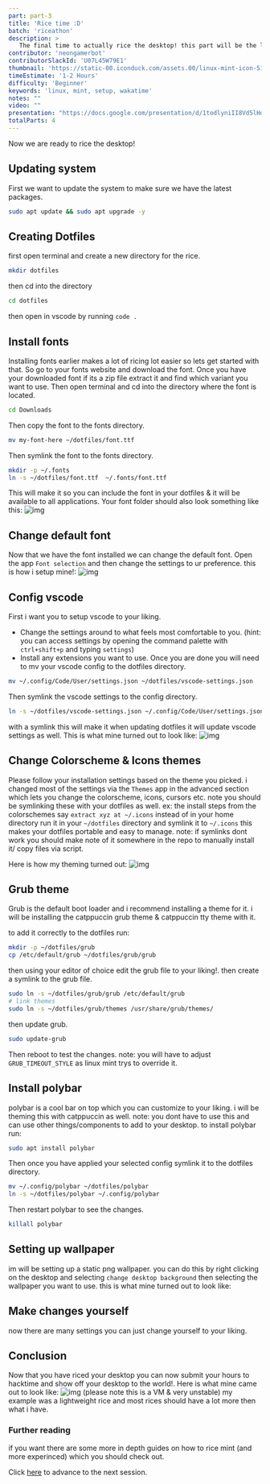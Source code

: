 ```yaml
---
part: part-3
title: 'Rice time :D'
batch: 'riceathon'
description: >
   The final time to actually rice the desktop! this part will be the longest and most fun part of the batch. Of course you should not follow this part word for word and actually use your own preferences.
contributor: 'neongamerbot'
contributorSlackId: 'U07L45W79E1'
thumbnail: 'https://static-00.iconduck.com/assets.00/linux-mint-icon-512x459-nza5jg09.png'
timeEstimate: '1-2 Hours'
difficulty: 'Beginner'
keywords: 'linux, mint, setup, wakatime'
notes: "" 
video: ""
presentation: "https://docs.google.com/presentation/d/1todlyniII8Vd5lHdlJO9f9bDoqNSpRrO/edit?usp=drive_link&ouid=118013894948049836904&rtpof=true&sd=true"
totalParts: 4
---
```


Now we are ready to rice the desktop!
## Updating system
First we want to update the system to make sure we have the latest packages.
```bash
sudo apt update && sudo apt upgrade -y
```
## Creating Dotfiles 
first open terminal and create a new directory for the rice.
```bash
mkdir dotfiles
```
then cd into the directory
```bash
cd dotfiles
```
then open in vscode by running `code .`

## Install fonts
Installing fonts earlier makes a lot of ricing lot easier so lets get started with that.
So go to your fonts website and download the font.
Once you have your downloaded font if its a zip file extract it and find which variant you want to use.
Then open terminal and cd into the directory where the font is located.
```bash
cd Downloads
```
Then copy the font to the fonts directory.
```bash
mv my-font-here ~/dotfiles/font.ttf
```
Then symlink the font to the fonts directory.
```bash
mkdir -p ~/.fonts
ln -s ~/dotfiles/font.ttf  ~/.fonts/font.ttf
```
This will make it so you can include the font in your dotfiles & it will be available to all applications.
Your font folder should also look something like this:
![img](https://cloud-ddjg0wwb3-hack-club-bot.vercel.app/0image.png)
## Change default font
Now that we have the font installed we can change the default font. 
Open the app `Font selection` and then change the settings to ur preference.
this is how i setup mine!:
![img](https://cloud-igaz1ft9f-hack-club-bot.vercel.app/0image.png)

## Config vscode
First i want you to setup vscode to your liking. 
- Change the settings around to what feels most comfortable to you. (hint: you can access settings by opening the command palette with `ctrl+shift+p` and typing `settings`)
- Install any extensions you want to use.
Once you are done you will need to mv your vscode config to the dotfiles directory.
```bash
mv ~/.config/Code/User/settings.json ~/dotfiles/vscode-settings.json
```
Then symlink the vscode settings to the config directory.
```bash
ln -s ~/dotfiles/vscode-settings.json ~/.config/Code/User/settings.json
```
with a symlink this will make it when updating dotfiles it will update vscode settings as well.
This is what mine turned out to look like:
![img](https://cloud-nko4q6xyt-hack-club-bot.vercel.app/0image.png)

## Change Colorscheme & Icons themes
Please follow your installation settings based on the theme you picked. 
i changed most of the settings via the `Themes` app in the advanced section which lets you change the colorscheme, icons, cursors etc.
note you should be symlinking these with your dotfiles as well.
ex: the install steps from the colorschemes say `extract xyz at ~/.icons` instead of in your home directory run it in your `~/dotfiles` directory and symlink it to `~/.icons` this makes your dotfiles portable and easy to manage.
note: if symlinks dont work you should make note of it somewhere in the repo to manually install it/ copy files via script.

Here is how my theming turned out:
![img](https://cloud-ro12fdcbk-hack-club-bot.vercel.app/0image.png)


## Grub theme
Grub is the default boot loader and i recommend installing a theme for it.
i will be installing the catppuccin grub theme & catppuccin tty theme with it.

to add it correctly to the dotfiles run:
```bash
mkdir -p ~/dotfiles/grub
cp /etc/default/grub ~/dotfiles/grub/grub
```
then using your editor of choice edit the grub file to your liking!.
then create a symlink to the grub file.
```bash
sudo ln -s ~/dotfiles/grub/grub /etc/default/grub
# link themes
sudo ln -s ~/dotfiles/grub/themes /usr/share/grub/themes/
```
then update grub.
```bash
sudo update-grub
```
Then reboot to test the changes.
note: you will have to adjust `GRUB_TIMEOUT_STYLE` as linux mint trys to override it.

## Install polybar
polybar is a cool bar on top which you can customize to your liking. i will be theming this with catppuccin as well. note: you dont have to use this and can use other things/components to add to your desktop.
to install polybar run:
```bash
sudo apt install polybar
```
Then once you have applied your selected config symlink it to the dotfiles directory.
```bash
mv ~/.config/polybar ~/dotfiles/polybar
ln -s ~/dotfiles/polybar ~/.config/polybar
```
Then restart polybar to see the changes.
```bash
killall polybar
```
## Setting up wallpaper
im will be setting up a static png wallpaper.
you can do this by right clicking on the desktop and selecting `change desktop background` then selecting the wallpaper you want to use.
this is what mine turned out to look like:

## Make changes yourself
now there are many settings you can just change yourself to your liking.

## Conclusion
Now that you have riced your desktop you can now submit your hours to hacktime and show off your desktop to the world!.
Here is what mine came out to look like:
![img](https://cloud-3ekc7n190-hack-club-bot.vercel.app/0image.png) 
(please note this is a VM & very unstable)
my example was a lightweight  rice and most rices should have a lot more then what i have.

### Further reading
if you want there are some more in depth guides on how to rice mint (and more experinced) which you should check out.

Click [here](/batch/riceathon/part-4) to advance to the next session.
